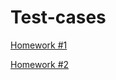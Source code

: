 # Test-cases

[ Homework #1 ]( https://github.com/KaraliovaQA/Test-documentation/blob/main/Test%20cases.md )

[ Homework #2 ]( https://github.com/KaraliovaQA/Test-documentation/blob/main/Bug%20reports%20in%20Jira.md )


